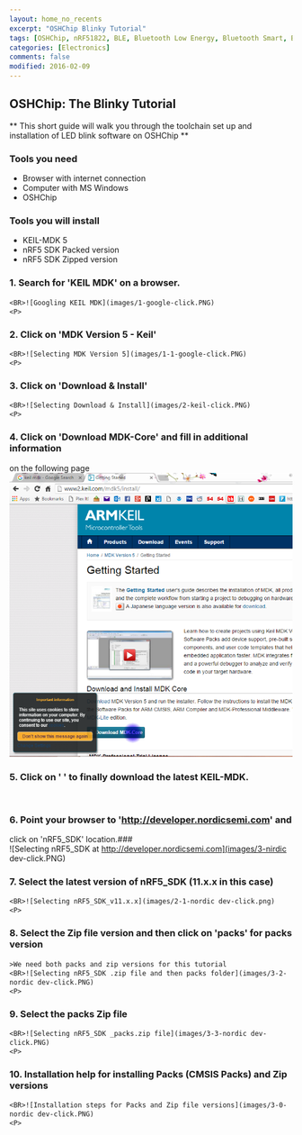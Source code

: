 ```yaml
---
layout: home_no_recents
excerpt: "OSHChip Blinky Tutorial"
tags: [OSHChip, nRF51822, BLE, Bluetooth Low Energy, Bluetooth Smart, Blinky, Tutorial]
categories: [Electronics]
comments: false
modified: 2016-02-09
---
```


## OSHChip: The Blinky Tutorial

** This short guide will walk you through the toolchain set up and installation
of LED blink software on OSHChip **

### Tools you need
- Browser with internet connection
- Computer with MS Windows
- OSHChip


### Tools you will install
- KEIL-MDK 5
- nRF5 SDK Packed version
- nRF5 SDK Zipped version

### 1.  Search for 'KEIL MDK' on a browser.
    <BR>![Googling KEIL MDK](images/1-google-click.PNG)
    <P>

### 2.  Click on 'MDK Version 5 - Keil'
    <BR>![Selecting MDK Version 5](images/1-1-google-click.PNG)
    <P>

### 3.  Click on 'Download & Install'
    <BR>![Selecting Download & Install](images/2-keil-click.PNG)
    <P>

### 4.  Click on 'Download MDK-Core' and fill in additional information 
on the following page
    <BR>![Selecting Download MDK-Core](images/2-1-keil-click.PNG)
    <P>

### 5.  Click on '   ' to finally download the latest KEIL-MDK. ### 
<BR>
    <P>

### 6.  Point your browser to 'http://developer.nordicsemi.com' and
click on 'nRF5_SDK' location.### 
    <BR>![Selecting nRF5_SDK at http://developer.nordicsemi.com](images/3-nirdic dev-click.PNG)
    <P>

### 7.  Select the latest version of nRF5_SDK (11.x.x in this case) ### 
    <BR>![Selecting nRF5_SDK_v11.x.x](images/2-1-nordic dev-click.png)
    <P>

### 8.  Select the Zip file version and then click on 'packs' for packs version ### 
    >We need both packs and zip versions for this tutorial
    <BR>![Selecting nRF5_SDK .zip file and then packs folder](images/3-2-nordic dev-click.PNG)
    <P>

### 9.  Select the packs Zip file ### 
    <BR>![Selecting nRF5_SDK _packs.zip file](images/3-3-nordic dev-click.PNG)
    <P>

### 10. Installation help for installing Packs (CMSIS Packs) and Zip versions ### 
    <BR>![Installation steps for Packs and Zip file versions](images/3-0-nordic dev-click.PNG)
    <P>

